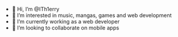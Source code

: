 - 👋 Hi, I’m @ITh1erry
- 👀 I’m interested in music, mangas, games and web development
- 🌱 I’m currently working as a web developer
- 💞️ I’m looking to collaborate on mobile apps

<!---
ITh1erry/ITh1erry is a ✨ special ✨ repository because its `README.md` (this file) appears on your GitHub profile.
You can click the Preview link to take a look at your changes.
--->
